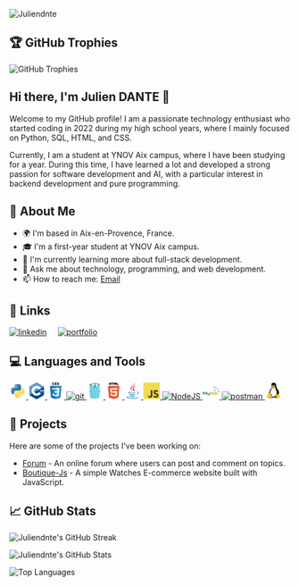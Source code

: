 <p align="left"> <img src="https://komarev.com/ghpvc/?username=Juliendnte&label=Profile%20views&color=60d697&style=flat" alt="Juliendnte" /> </p>

## 🏆 GitHub Trophies

<p align="left">
  <img src="https://github-profile-trophy.vercel.app/?username=Juliendnte&theme=dark" alt="GitHub Trophies" />
</p>

## Hi there, I'm Julien DANTE 👋

Welcome to my GitHub profile! I am a passionate technology enthusiast who started coding in 2022 during my high school years, where I mainly focused on Python, SQL, HTML, and CSS.

Currently, I am a student at YNOV Aix campus, where I have been studying for a year. During this time, I have learned a lot and developed a strong passion for software development and AI, with a particular interest in backend development and pure programming.

## 🚀 About Me

- 🌍 I'm based in Aix-en-Provence, France.
- 🎓 I'm a first-year student at YNOV Aix campus.
- 🌱 I'm currently learning more about full-stack development.
- 💬 Ask me about technology, programming, and web development.
- 📫 How to reach me: [Email](mailto:julien.dante@ynov.com)

## 🔗 Links

<p align="left">
  <a target="_blank" href="https://www.linkedin.com/in/julien-dante-783537260/"><img src="https://img.shields.io/badge/linkedin-%230077B5.svg?&style=for-the-badge&logo=linkedin&logoColor=white" alt="linkedin"/></a>&nbsp;&nbsp;&nbsp;&nbsp;
  <a target="_blank" href="https://your-portfolio-link.com"><img src="https://img.shields.io/badge/my_portfolio-CB4827?style=for-the-badge&logo=ko-fi&logoColor=white" alt="portfolio"/></a>&nbsp;&nbsp;&nbsp;&nbsp;
</p>

## 💻 Languages and Tools

<p align="left">
  <a href="https://www.python.org/" target="_blank" rel="noreferrer"> <img src="https://raw.githubusercontent.com/devicons/devicon/master/icons/python/python-original.svg" alt="python" width="30" height="30"/> </a>
  <a href="https://www.w3schools.com/cpp/" target="_blank" rel="noreferrer"> <img src="https://raw.githubusercontent.com/devicons/devicon/master/icons/cplusplus/cplusplus-original.svg" alt="cplusplus" width="30" height="30"/> </a>
  <a href="https://www.w3schools.com/css/" target="_blank" rel="noreferrer"> <img src="https://raw.githubusercontent.com/devicons/devicon/master/icons/css3/css3-original-wordmark.svg" alt="css3" width="30" height="30"/> </a> 
  <a href="https://git-scm.com/" target="_blank" rel="noreferrer"> <img src="https://www.vectorlogo.zone/logos/git-scm/git-scm-icon.svg" alt="git" width="30" height="30"/> </a> 
  <a href="https://golang.org" target="_blank" rel="noreferrer"> <img src="https://raw.githubusercontent.com/devicons/devicon/master/icons/go/go-original.svg" alt="go" width="30" height="30"/> </a>
  <a href="https://www.w3.org/html/" target="_blank" rel="noreferrer"> <img src="https://raw.githubusercontent.com/devicons/devicon/master/icons/html5/html5-original-wordmark.svg" alt="html5" width="30" height="30"/> </a> 
  <a href="https://www.java.com" target="_blank" rel="noreferrer"> <img src="https://raw.githubusercontent.com/devicons/devicon/master/icons/java/java-original.svg" alt="java" width="30" height="30"/> </a>
  <a href="https://developer.mozilla.org/en-US/docs/Web/JavaScript" target="_blank" rel="noreferrer"> <img src="https://raw.githubusercontent.com/devicons/devicon/master/icons/javascript/javascript-original.svg" alt="javascript" width="30" height="30"/> </a> 
  <a href="https://nodejs.org" target="_blank" rel="noreferrer"> <img src="https://www.vectorlogo.zone/logos/nodejs/nodejs-icon.svg" alt="NodeJS" width="30" height="30"/> </a>
  <a href="https://www.mysql.com/" target="_blank" rel="noreferrer"> <img src="https://raw.githubusercontent.com/devicons/devicon/master/icons/mysql/mysql-original-wordmark.svg" alt="mysql" width="30" height="30"/> </a>
  <a href="https://postman.com" target="_blank" rel="noreferrer"> <img src="https://www.vectorlogo.zone/logos/getpostman/getpostman-icon.svg" alt="postman" width="30" height="30"/> </a>
  <a href="https://www.linux.org/" target="_blank" rel="noreferrer"> <img src="https://raw.githubusercontent.com/devicons/devicon/master/icons/linux/linux-original.svg" alt="linux" width="30" height="30"/> </a>
</p>

## 🌟 Projects

Here are some of the projects I've been working on:

- [Forum](https://github.com/Juliendnte/forum) - An online forum where users can post and comment on topics.
- [Boutique-Js](https://github.com/Juliendnte/Boutique-JS) - A simple Watches E-commerce website built with JavaScript.

## 📈 GitHub Stats

<p align="left">
  <img src="https://github-readme-streak-stats.herokuapp.com/?user=Juliendnte&theme=dark" alt="Juliendnte's GitHub Streak" />
</p>
<p align="left">
  <img src="https://github-readme-stats.vercel.app/api?username=Juliendnte&show_icons=true&count_private=true&theme=dark" alt="Juliendnte's GitHub Stats" />
</p>
<p align="left">
  <img src="https://github-readme-stats.vercel.app/api/top-langs/?username=Juliendnte&layout=compact&count_private=true&theme=dark" alt="Top Languages" />
</p>
